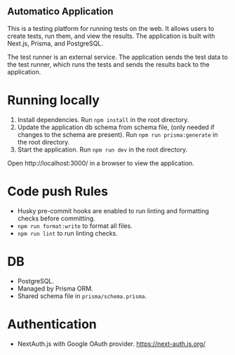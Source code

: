 ## Automatico Application

This is a testing platform for running tests on the web. It allows users to create tests, run them, and view the results. The application is built with Next.js, Prisma, and PostgreSQL.

The test runner is an external service. The application sends the test data to the test runner, which runs the tests and sends the results back to the application.

# Running locally

1. Install dependencies. Run `npm install` in the root directory.
2. Update the application db schema from schema file, (only needed if changes to the schema are present). Run `npm run prisma:generate` in the root directory.
3. Start the application. Run `npm run dev` in the root directory.

Open http://localhost:3000/ in a browser to view the application.

# Code push Rules

- Husky pre-commit hooks are enabled to run linting and formatting checks before committing.
- `npm run format:write` to format all files.
- `npm run lint` to run linting checks.

# DB

- PostgreSQL.
- Managed by Prisma ORM.
- Shared schema file in `prisma/schema.prisma`.

# Authentication

- NextAuth.js with Google OAuth provider. https://next-auth.js.org/
